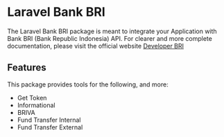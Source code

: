 # Laravel Bank BRI

The Laravel Bank BRI package is meant to integrate your Application with Bank BRI (Bank Republic Indonesia) API. For clearer and more complete documentation, please visit the official website [Developer BRI](https://developers.bri.co.id)

## Features

This package provides tools for the following, and more:

- Get Token
- Informational
- BRIVA
- Fund Transfer Internal
- Fund Transfer External